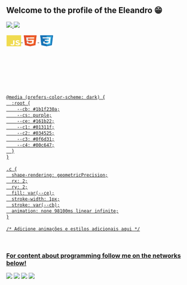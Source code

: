 ## Welcome to the profile of the  Eleandro 😁

 <div>
   <a href="https://github.com/eleandro1302">
   <img height="180em" src="https://github-readme-stats.vercel.app/api?username=eleandro1302&show_icons=true&theme=tokyonight&include_all_commits=true&count_private=true"/>
   <img height="180em" src="https://github-readme-stats.vercel.app/api/top-langs/?username=eleandro1302&layout=compact&langs_count=6&theme=gotham"/>
</div>
    
<div style="display: inline_block"><br>
  <img align="center" alt="Js" height="30" width="40" src="https://raw.githubusercontent.com/devicons/devicon/master/icons/javascript/javascript-plain.svg">
  <img align="center" alt="HTML" height="30" width="40" src="https://raw.githubusercontent.com/devicons/devicon/master/icons/html5/html5-original.svg">
  <img align="center" alt="CSS" height="30" width="40" src="https://raw.githubusercontent.com/devicons/devicon/master/icons/css3/css3-original.svg">
</div>
 
 <svg viewBox="-16 -32 880 192" width="880" height="192" xmlns="http://www.w3.org/2000/svg">
  <style>
    :root {
      --cb: #1b1f230a;
      --cs: purple;
      --ce: #ebedf0;
      --c0: #ebedf0;
      --c1: #9be9a8;
      --c2: #40c463;
      --c3: #30a14e;
      --c4: #216e39;
    }

    @media (prefers-color-scheme: dark) {
      :root {
        --cb: #1b1f230a;
        --cs: purple;
        --ce: #161b22;
        --c1: #01311f;
        --c2: #034525;
        --c3: #0f6d31;
        --c4: #00c647;
      }
    }

    .c {
      shape-rendering: geometricPrecision;
      rx: 2;
      ry: 2;
      fill: var(--ce);
      stroke-width: 1px;
      stroke: var(--cb);
      animation: none 98100ms linear infinite;
    }

    /* Adicione animações e estilos adicionais aqui */
  </style>

  <rect class="c c0" x="2" y="2" width="12" height="12" />
  <rect class="c c1" x="2" y="18" width="12" height="12" />
  <rect class="c c2" x="2" y="34" width="12" height="12" />
 
</svg> 
<br>
 
### For content about programming follow me on the networks below! 
 
<div> 
  <a href="https://www.linkedin.com/in/eleandro-mangrich" target="_blank"><img src="https://img.shields.io/badge/-LinkedIn-%230077B5?style=for-the-badge&logo=linkedin&logoColor=white" target="_blank"></a>
 <a href="https://discord.gg/X4DJEZqM" target="_blank"><img src="https://img.shields.io/badge/Discord-7289DA?style=for-the-badge&logo=discord&logoColor=white" target="_blank"></a> 
  <a href="mailto:eleandro1302@gmail.com"><img src="https://img.shields.io/badge/-Gmail-%23333?style=for-the-badge&logo=gmail&logoColor=white" target="_blank"></a>
<a href="https://instagram.com/eleandro1302" target="_blank"><img src="https://img.shields.io/badge/-Instagram-%23E4405F?style=for-the-badge&logo=instagram&logoColor=white" target="_blank"></a>
</div>
